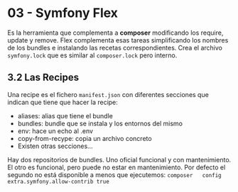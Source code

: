 # 03 - Symfony Flex
Es la herramienta que complementa a **composer** modificando los require, update y remove.
Flex complementa esas tareas simplificando los nombres de los bundles e instalando las recetas correspondientes.
Crea el archivo `symfony.lock` que es similar al `composer.lock` pero interno.

## 3.2 Las Recipes
Una recipe es el fichero `manifest.json` con diferentes secciones que indican que tiene que hacer la recipe:
- aliases: alias que tiene el bundle
- bundles: bundle que se instala y los entornos del mismo
- env: hace un echo al .env
- copy-from-recype: copia un archivo concreto
- Existen otras secciones...

Hay dos repositorios de bundles. Uno oficial funcional y con mantenimiento. El otro es funcional, pero puede no estar en 
mantenimiento.
Por defecto el segundo no está disponible a menos que ejecutemos:
`composer	config	extra.symfony.allow-contrib	true`